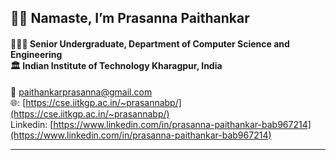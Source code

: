 ## 👦🏻 Namaste, I’m Prasanna Paithankar
#### 👨🏻‍🎓 Senior Undergraduate, Department of Computer Science and Engineering <br>🏛️ Indian Institute of Technology Kharagpur, India
📧 paithankarprasanna@gmail.com<br>
🌐: [https://cse.iitkgp.ac.in/~prasannabp/](https://cse.iitkgp.ac.in/~prasannabp/)<br>
Linkedin: [https://www.linkedin.com/in/prasanna-paithankar-bab967214](https://www.linkedin.com/in/prasanna-paithankar-bab967214)
***
<!---    
![](https://komarev.com/ghpvc/?username=PrasannaPaithankar)

<p align=center>
  <img src="https://github-readme-stats.vercel.app/api?username=PrasannaPaithankar&count_private=true&show_icons=true&theme=github_dark" alt="PrasannaPaithankar's Github Stats">

  <img src="https://github-readme-streak-stats.herokuapp.com?user=PrasannaPaithankar&theme=github-dark-blue" alt="Streak Stats">

  <img src="https://github-readme-stats.vercel.app/api/top-langs/?username=PrasannaPaithankar&layout=compact&theme=github_dark" alt="Top Languages">
</p> --->
    

<!---
PrasannaPaithankar/PrasannaPaithankar is a ✨ special ✨ repository because its `README.md` (this file) appears on your GitHub profile.
You can click the Preview link to take a look at your changes.
--->

